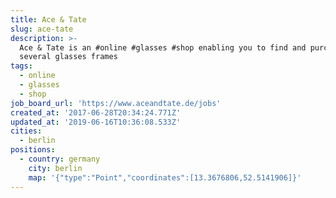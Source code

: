 ```yaml
---
title: Ace & Tate
slug: ace-tate
description: >-
  Ace & Tate is an #online #glasses #shop enabling you to find and purchase
  several glasses frames
tags:
  - online
  - glasses
  - shop
job_board_url: 'https://www.aceandtate.de/jobs'
created_at: '2017-06-28T20:34:24.771Z'
updated_at: '2019-06-16T10:36:08.533Z'
cities:
  - berlin
positions:
  - country: germany
    city: berlin
    map: '{"type":"Point","coordinates":[13.3676806,52.5141906]}'
---
```


